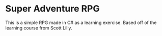 # Super Adventure RPG
This is a simple RPG made in C# as a learning exercise. Based off of the learning course from Scott Lilly.
